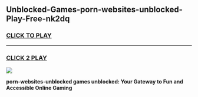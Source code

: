 
## Unblocked-Games-porn-websites-unblocked-Play-Free-nk2dq
<h3>
<a href="https://premium76.site?title=porn-websites-unblocked&ref=23A">CLICK TO PLAY</a></h3>
<hr>

<h3>
<a href="https://premium76.site?title=porn-websites-unblocked&ref=23A">CLICK 2 PLAY</a>
  
</h3>

<a href="https://premium76.site?title=porn-websites-unblocked&ref=23A"><img src="https://clearcache.store/games.png"></a>


**porn-websites-unblocked games unblocked: Your Gateway to Fun and Accessible Online Gaming**
